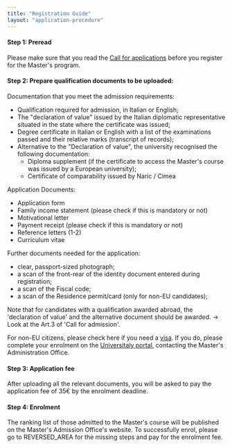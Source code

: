 ```yaml
---
title: "Registration Guide"
layout: "application-procedure"
---
```


#### Step 1: Preread
Please make sure that you read the [Call for applications](https://web.unipv.it/wp-content/uploads/2022/05/Call-xAIM.pdf) before you register for the Master's program.

#### Step 2: Prepare qualification documents to be uploaded:

Documentation that you meet the admission requirements:
- Qualification required for admission, in Italian or English;
- The "declaration of value" issued by the Italian diplomatic representative situated in the state where the certificate was issued;
- Degree certificate in Italian or English with a list of the examinations passed and their relative marks (transcript of records);
- Alternative to the "Declaration of value", the university recognised the following documentation:
	- Diploma supplement (if the certificate to access the Master's course was issued by a European university);
	- Certificate of comparability issued by Naric / Cimea

Application Documents:
- Application form
- Family income statement (please check if this is mandatory or not)
- Motivational letter
- Payment receipt (please check if this is mandatory or not)
- Reference letters (1-2)
- Curriculum vitae

Further documents needed for the application:
- clear, passport-sized photograph;
- a scan of the front-rear of the identity document entered during registration;
- a scan of the Fiscal code;
- a scan of the Residence permit/card (only for non-EU candidates);

Note that for candidates with a qualification awarded abroad, the 'declaration of value' and the alternative document should be awarded. → Look at the Art.3 of 'Call for admission'.

For non-EU citizens, please check here if you need a [visa](https://vistoperitalia.esteri.it/home/en). If you do, please complete your enrolment on the [Universitaly portal](https://www.universitaly.it/), contacting the Master's Administration Office.

#### Step 3: Application fee
After uploading all the relevant documents, you will be asked to pay the application fee of 35€ by the enrolment deadline.

#### Step 4: Enrolment
The ranking list of those admitted to the Master's course will be published on the Master's Admission Office's website. To successfully enrol, please go to REVERSED_AREA for the missing steps and pay for the enrolment fee.

